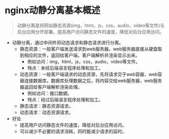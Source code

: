 # nginx动静分离基本概述
> 动静分离是将网站静态资源(img，html，js，css，audio，video等文件)与后台应用分开部署。提高用户访问静态文件的速度，降低对后台应用访问。
* 动静分离，通过中间件将动态请求和静态请求进行分离。
    - 静态资源：一般客户端发送请求到web服务器，web服务器直接从硬盘取到相应的文件，返回给客户端，客户端解析并渲染显示出来。
        - 例如访问：img，html，js，css，audio，video等文件。
        - 特点：未经后端语言程序处理和加工。
    - 动态资源：一般客户端请求的动态资源，先将请求交于web容器，web容器连接数据库，数据库处理数据之后，将内容交给web服务器，web服务器返回给客户端解析渲染处理。
        - 例如访问：接口数据。
        - 特点：经过后端语言程序处理和加工。
    - 静态请求：静态资源请求。
    - 动态请求：动态资源请求。
* 好处
    - 提高用户访问静态文件的速度，降低对后台应用访问。
    - 可以减少不必要的请求消耗，同时能减少请求的延时。
